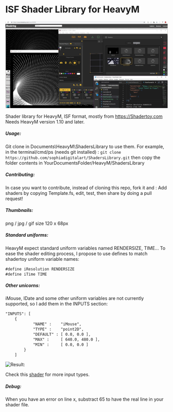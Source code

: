 # ISF Shader Library for HeavyM

![Preview](HeavyMshadertoy.jpg)

Shader library for HeavyM, ISF format, mostly from https://Shadertoy.com
Needs HeavyM version 1.10 and later.

##### Usage:
Git clone in Documents\HeavyM\ShadersLibrary to use them.
For example, in the terminal/cmd/ps (needs git installed) : 
```git clone https://github.com/sophiadigitalart/ShadersLibrary.git``` then copy the folder contents in YourDocumentsFolder/HeavyM/ShadersLibrary 

##### Contributing:
In case you want to contribute, instead of cloning this repo, fork it and :
Add shaders by copying Template.fs, edit, test, then share by doing a pull request!

##### Thumbnails:
png / jpg / gif size 120 x 68px

##### Standard uniforms:
HeavyM expect standard uniform variables named RENDERSIZE, TIME...
To ease the shader editing process, I propose to use defines to match shadertoy uniform variable names:
```
#define iResolution RENDERSIZE
#define iTime TIME 
```

##### Other unicorns:
iMouse, IDate and some other uniform variables are not currently supported, so I add them in the INPUTS section:
```
"INPUTS": [
    {
			"NAME" :	"iMouse",
			"TYPE" :	"point2D",
			"DEFAULT" :	[ 0.0, 0.0 ],
			"MAX" : 	[ 640.0, 480.0 ],
			"MIN" :  	[ 0.0, 0.0 ]
		}
    ]    
```

![Result:](iMouse.gif)

Check this [shader](ExplodedMandelbulb.fs) for more input types. 

##### Debug:
When you have an error on line x, substract 65 to have the real line in your shader file.
